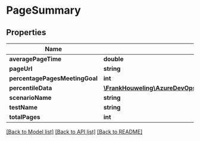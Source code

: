 # PageSummary

## Properties
Name | Type | Description | Notes
------------ | ------------- | ------------- | -------------
**averagePageTime** | **double** |  | [optional] 
**pageUrl** | **string** |  | [optional] 
**percentagePagesMeetingGoal** | **int** |  | [optional] 
**percentileData** | [**\FrankHouweling\AzureDevOpsClient\Clt\Model\SummaryPercentileData[]**](SummaryPercentileData.md) |  | [optional] 
**scenarioName** | **string** |  | [optional] 
**testName** | **string** |  | [optional] 
**totalPages** | **int** |  | [optional] 

[[Back to Model list]](../README.md#documentation-for-models) [[Back to API list]](../README.md#documentation-for-api-endpoints) [[Back to README]](../README.md)


